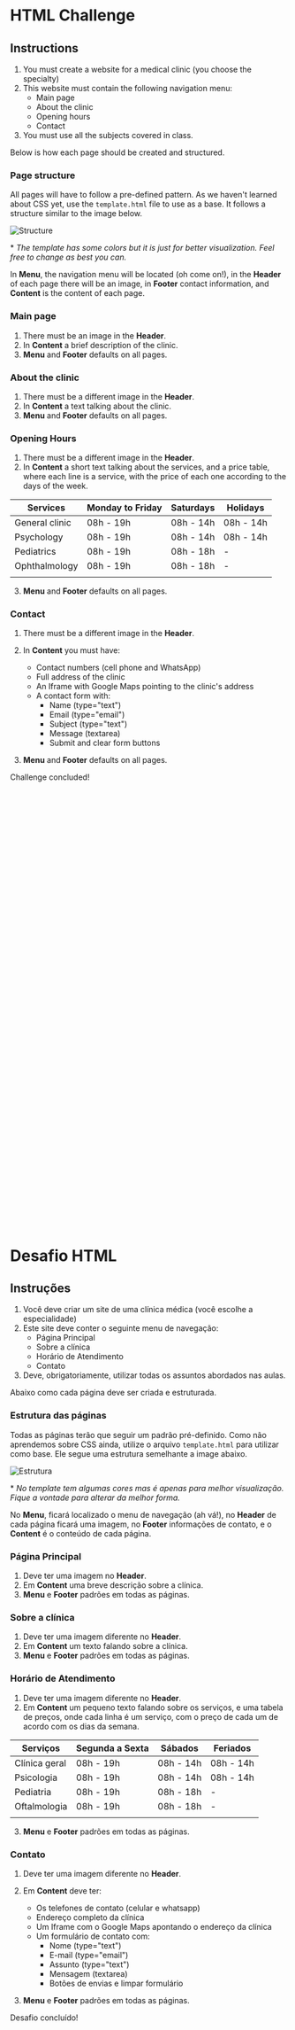 # HTML Challenge

## Instructions
1. You must create a website for a medical clinic (you choose the specialty)
2. This website must contain the following navigation menu:
     - Main page
     - About the clinic
     - Opening hours
     - Contact
3. You must use all the subjects covered in class.

Below is how each page should be created and structured.

### Page structure

All pages will have to follow a pre-defined pattern. As we haven't learned about CSS yet, use the `template.html` file to use as a base. It follows a structure similar to the image below.

![Structure](https://i.stack.imgur.com/9jI6f.gif)

\* _The template has some colors but it is just for better visualization. Feel free to change as best you can._

In **Menu**, the navigation menu will be located (oh come on!), in the **Header** of each page there will be an image, in **Footer** contact information, and **Content** is the content of each page.
### Main page
1. There must be an image in the **Header**.
2. In **Content** a brief description of the clinic.
3. **Menu** and **Footer** defaults on all pages.

### About the clinic
1. There must be a different image in the **Header**.
2. In **Content** a text talking about the clinic.
3. **Menu** and **Footer** defaults on all pages.

### Opening Hours
1. There must be a different image in the **Header**.
2. In **Content** a short text talking about the services, and a price table, where each line is a service, with the price of each one according to the days of the week.

|Services |Monday to Friday | Saturdays | Holidays |
|---|---|---|---|
|General clinic | 08h - 19h | 08h - 14h | 08h - 14h |
|Psychology | 08h - 19h | 08h - 14h | 08h - 14h |
|Pediatrics | 08h - 19h | 08h - 18h | - |
|Ophthalmology | 08h - 19h | 08h - 18h | - |
|||||

3. **Menu** and **Footer** defaults on all pages.


### Contact
1. There must be a different image in the **Header**.
2. In **Content** you must have:
     - Contact numbers (cell phone and WhatsApp)
     - Full address of the clinic
     - An Iframe with Google Maps pointing to the clinic's address
     - A contact form with:
         - Name (type="text")
         - Email (type="email")
         - Subject (type="text")
         - Message (textarea)
         - Submit and clear form buttons

3. **Menu** and **Footer** defaults on all pages.

Challenge concluded!
<br>
<br>
<br>
<br>
<br>
<br>
<br>
<br>
<br>
<br>
<br>
<br>
<br>
<br>
<br>
<br>
<br>
<br>
<br>
<br>
<br>
<br>
<br>
<br>
<br>
<br>
<br>
<br>
<br>
<br>
<br>
<br>
<br>
<br>
<br>
<br>
<br>
<br>
<br>
<br>
<br>
<br>
<br>
<br>
<br>
<br>
<br>
<br>

# Desafio HTML

## Instruções
1. Você deve criar um site de uma clínica médica (você escolhe a especialidade)
2. Este site deve conter o seguinte menu de navegação:
    - Página Principal
    - Sobre a clínica
    - Horário de Atendimento
    - Contato
3. Deve, obrigatoriamente, utilizar todas os assuntos abordados nas aulas.

Abaixo como cada página deve ser criada e estruturada.

### Estrutura das páginas

Todas as páginas terão que seguir um padrão pré-definido. Como não aprendemos sobre CSS ainda, utilize o arquivo `template.html` para utilizar como base. Ele segue uma estrutura semelhante a image abaixo.

![Estrutura](https://i.stack.imgur.com/9jI6f.gif)

\* _No template tem algumas cores mas é apenas para melhor visualização. Fique a vontade para alterar da melhor forma._

No **Menu**, ficará localizado o menu de navegação (ah vá!), no **Header** de cada página ficará uma imagem, no **Footer** informações de contato, e o **Content** é o conteúdo de cada página.
### Página Principal
1. Deve ter uma imagem no **Header**.
2. Em **Content** uma breve descrição sobre a clínica.
3. **Menu** e **Footer** padrões em todas as páginas.

### Sobre a clínica
1. Deve ter uma imagem diferente no **Header**.
2. Em **Content** um texto falando sobre a clínica.
3. **Menu** e **Footer** padrões em todas as páginas.

### Horário de Atendimento
1. Deve ter uma imagem diferente no **Header**.
2. Em **Content** um pequeno texto falando sobre os serviços, e uma tabela de preços, onde cada linha é um serviço, com o preço de cada um de acordo com os dias da semana.

|Serviços |Segunda a Sexta | Sábados | Feriados |
|---|---|---|---|
|Clínica geral | 08h - 19h  | 08h - 14h | 08h - 14h  |
|Psicologia | 08h - 19h  | 08h - 14h | 08h - 14h  |
|Pediatria | 08h - 19h  | 08h - 18h | - |
|Oftalmologia | 08h - 19h  | 08h - 18h | - |
|||||

3. **Menu** e **Footer** padrões em todas as páginas.


### Contato
1. Deve ter uma imagem diferente no **Header**.
2. Em **Content** deve ter:
    - Os telefones de contato (celular e whatsapp)
    - Endereço completo da clínica
    - Um Iframe com o Google Maps apontando o endereço da clínica
    - Um formulário de contato com:
        - Nome (type="text")
        - E-mail (type="email")
        - Assunto (type="text")
        - Mensagem (textarea)
        - Botões de envias e limpar formulário

3. **Menu** e **Footer** padrões em todas as páginas.

Desafio concluído! 
